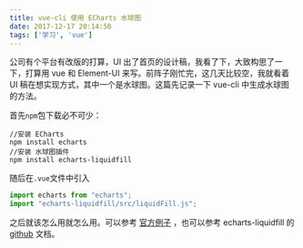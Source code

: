 ```yaml
---
title: vue-cli 使用 ECharts 水球图
date: 2017-12-17 20:14:50
tags: ['学习', 'vue']
---
```

公司有个平台有改版的打算，UI 出了首页的设计稿，我看了下，大致构思了一下，打算用 vue 和 Element-UI 来写。前阵子刚忙完，这几天比较空，我就看着 UI 稿在想实现方式，其中一个是水球图。这篇先记录一下 vue-cli 中生成水球图的方法。
<!--more-->
首先`npm`包下载必不可少：
```
//安装 ECharts
npm install echarts
//安装 水球图插件
npm install echarts-liquidfill
```
随后在`.vue`文件中引入
```javascript
import echarts from "echarts";
import "echarts-liquidfill/src/liquidFill.js";
```
之后就该怎么用就怎么用。可以参考 [官方例子](http://gallery.echartsjs.com/editor.html?c=liquidfill-basic) ，也可以参考 echarts-liquidfill 的 [github](https://github.com/ecomfe/echarts-liquidfill) 文档。
